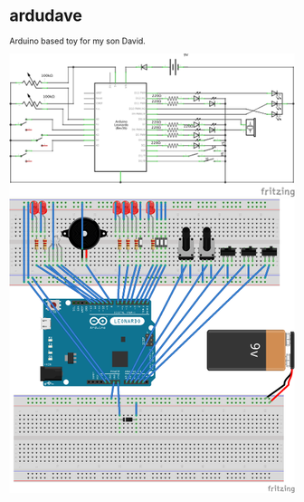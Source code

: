 # ardudave

Arduino based toy for my son David.

![Scheme](https://raw.githubusercontent.com/onovy/ardudave/master/scheme.png "Scheme")
![Scheme2](https://raw.githubusercontent.com/onovy/ardudave/master/scheme2.png "Scheme 2")

